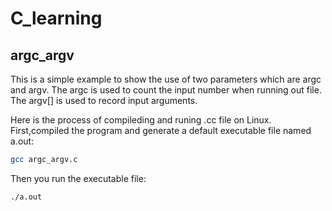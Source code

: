 # C_learning

## argc_argv
This is a simple example to show the use of two parameters  which are argc and argv. The argc is used to count the input number when running out file. The argv[] is used to record input arguments.


Here is the process of compileding and runing .cc file on Linux. 
First,compiled the program and generate a default executable file named a.out:

```bash
gcc argc_argv.c
```

Then you run the executable file:

```bash 
./a.out
```
